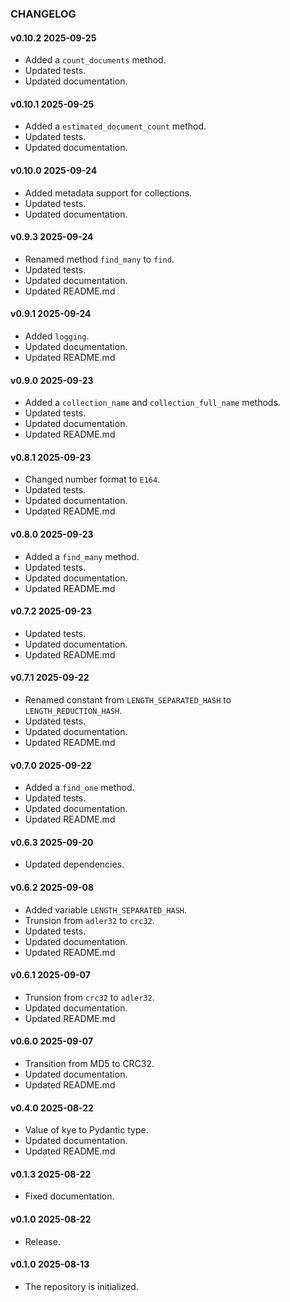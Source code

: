 ### CHANGELOG

#### v0.10.2 2025-09-25

- Added a `count_documents` method.
- Updated tests.
- Updated documentation.

#### v0.10.1 2025-09-25

- Added a `estimated_document_count` method.
- Updated tests.
- Updated documentation.

#### v0.10.0 2025-09-24

- Added metadata support for collections.
- Updated tests.
- Updated documentation.

#### v0.9.3 2025-09-24

- Renamed method `find_many` to `find`.
- Updated tests.
- Updated documentation.
- Updated README.md

#### v0.9.1 2025-09-24

- Added `logging`.
- Updated documentation.
- Updated README.md

#### v0.9.0 2025-09-23

- Added a `collection_name` and `collection_full_name` methods.
- Updated tests.
- Updated documentation.
- Updated README.md

#### v0.8.1 2025-09-23

- Changed number format to `E164`.
- Updated tests.
- Updated documentation.
- Updated README.md

#### v0.8.0 2025-09-23

- Added a `find_many` method.
- Updated tests.
- Updated documentation.
- Updated README.md

#### v0.7.2 2025-09-23

- Updated tests.
- Updated documentation.
- Updated README.md

#### v0.7.1 2025-09-22

- Renamed constant from `LENGTH_SEPARATED_HASH` to `LENGTH_REDUCTION_HASH`.
- Updated tests.
- Updated documentation.
- Updated README.md

#### v0.7.0 2025-09-22

- Added a `find_one` method.
- Updated tests.
- Updated documentation.
- Updated README.md

#### v0.6.3 2025-09-20

- Updated dependencies.

#### v0.6.2 2025-09-08

- Added variable `LENGTH_SEPARATED_HASH`.
- Trunsion from `adler32` to `crc32`.
- Updated tests.
- Updated documentation.
- Updated README.md

#### v0.6.1 2025-09-07

- Trunsion from `crc32` to `adler32`.
- Updated documentation.
- Updated README.md

#### v0.6.0 2025-09-07

- Transition from MD5 to CRC32.
- Updated documentation.
- Updated README.md

#### v0.4.0 2025-08-22

- Value of kye to Pydantic type.
- Updated documentation.
- Updated README.md

#### v0.1.3 2025-08-22

- Fixed documentation.

#### v0.1.0 2025-08-22

- Release.

#### v0.1.0 2025-08-13

- The repository is initialized.
